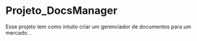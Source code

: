 # Projeto_DocsManager
Esse projeto tem como intuito criar um gerenciador de documentos para um mercado.  .

